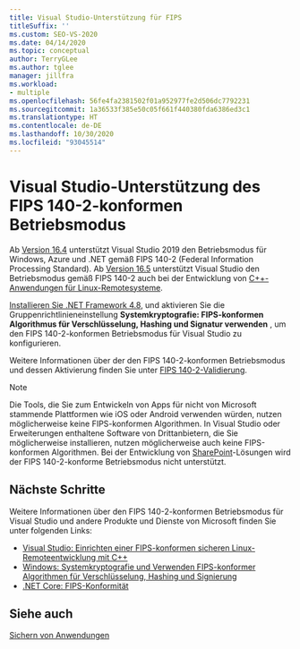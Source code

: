 ```yaml
---
title: Visual Studio-Unterstützung für FIPS
titleSuffix: ''
ms.custom: SEO-VS-2020
ms.date: 04/14/2020
ms.topic: conceptual
author: TerryGLee
ms.author: tglee
manager: jillfra
ms.workload:
- multiple
ms.openlocfilehash: 56fe4fa2381502f01a952977fe2d506dc7792231
ms.sourcegitcommit: 1a36533f385e50c05f661f440380fda6386ed3c1
ms.translationtype: HT
ms.contentlocale: de-DE
ms.lasthandoff: 10/30/2020
ms.locfileid: "93045514"
---
```

# <a name="visual-studio-support-for-the-fips-140-2-approved-mode-of-operation"></a>Visual Studio-Unterstützung des FIPS 140-2-konformen Betriebsmodus

Ab [Version 16.4](/visualstudio/releases/2019/release-notes-v16.4/) unterstützt Visual Studio 2019 den Betriebsmodus für Windows, Azure und .NET gemäß FIPS 140-2 (Federal Information Processing Standard). Ab [Version 16.5](/visualstudio/releases/2019/release-notes-archive-v16.5) unterstützt Visual Studio den Betriebsmodus gemäß FIPS 140-2 auch bei der Entwicklung von [C++-Anwendungen für Linux-Remotesysteme](/cpp/linux/set-up-fips-compliant-secure-remote-linux-development/).

[Installieren Sie .NET Framework 4.8](https://dotnet.microsoft.com/download/dotnet-framework/net48), und aktivieren Sie die Gruppenrichtlinieneinstellung **Systemkryptografie: FIPS-konformen Algorithmus für Verschlüsselung, Hashing und Signatur verwenden** , um den FIPS 140-2-konformen Betriebsmodus für Visual Studio zu konfigurieren.

Weitere Informationen über der den FIPS 140-2-konformen Betriebsmodus und dessen Aktivierung finden Sie unter [FIPS 140-2-Validierung](/windows/security/threat-protection/fips-140-validation/).

> [!NOTE]
> Die Tools, die Sie zum Entwickeln von Apps für nicht von Microsoft stammende Plattformen wie iOS oder Android verwenden würden, nutzen möglicherweise keine FIPS-konformen Algorithmen. In Visual Studio oder Erweiterungen enthaltene Software von Drittanbietern, die Sie möglicherweise installieren, nutzen möglicherweise auch keine FIPS-konformen Algorithmen. Bei der Entwicklung von [SharePoint](/sharepoint/security-for-sharepoint-server/federal-information-processing-standard-security-standards/)-Lösungen wird der FIPS 140-2-konforme Betriebsmodus nicht unterstützt.

## <a name="next-steps"></a>Nächste Schritte

Weitere Informationen über den FIPS 140-2-konformen Betriebsmodus für Visual Studio und andere Produkte und Dienste von Microsoft finden Sie unter folgenden Links:

- [Visual Studio: Einrichten einer FIPS-konformen sicheren Linux-Remoteentwicklung mit C++](/cpp/linux/set-up-fips-compliant-secure-remote-linux-development/)
- [Windows: Systemkryptografie und Verwenden FIPS-konformer Algorithmen für Verschlüsselung, Hashing und Signierung](/windows/security/threat-protection/security-policy-settings/system-cryptography-use-fips-compliant-algorithms-for-encryption-hashing-and-signing)
- [.NET Core: FIPS-Konformität](/dotnet/standard/security/fips-compliance/)

## <a name="see-also"></a>Siehe auch

[Sichern von Anwendungen](securing-applications.md)